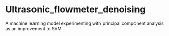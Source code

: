 # Ultrasonic_flowmeter_denoising
A machine learning model experimenting with principal component analysis as an improvement to SVM
